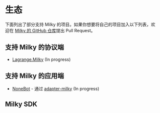 # 生态

下面列出了部分支持 Milky 的项目。如果你想要将自己的项目加入以下列表，欢迎在 [Milky 的 GitHub 仓库](https://github.com/SaltifyDev/milky)提出 Pull Request。

## 支持 Milky 的协议端

- [Lagrange.Milky](https://github.com/LagrangeDev/LagrangeV2/) (In progress)

## 支持 Milky 的应用端

- [NoneBot](https://nonebot.dev/) - 通过 [adapter-milky](https://github.com/nonebot/adapter-milky) (In progress)

## Milky SDK

